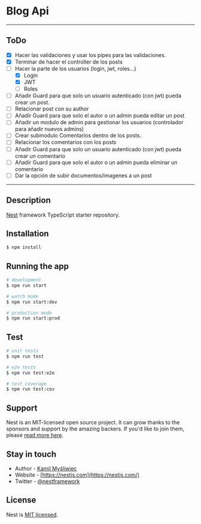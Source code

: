 # Blog Api
---
## ToDo

- [x] Hacer las validaciones y usar los pipes para las validaciones.
- [x] Terminar de hacer el controller de los posts
- [ ] Hacer la parte de los usuarios (login, jwt, roles...)
  - [x] Login
  - [x] JWT
  - [ ] Roles
- [ ] Añadir Guard para que solo un usuario autenticado (con jwt) pueda crear un post.
- [ ] Relacionar post con su author
- [ ] Añadir Guard para que solo el autor o un admin pueda editar un post
- [ ] Añadir un modulo de admin para gestionar los usuarios (controlador para añadir nuevos admins)
- [ ] Crear submodulo Comentarios dentro de los posts.
- [ ] Relacionar los comentarios con los posts
- [ ] Añadir Guard para que solo un usuario autenticado (con jwt) pueda crear un comentario
- [ ] Añadir Guard para que solo el autor o un admin pueda eliminar un comentario
- [ ] Dar la opción de subir documentos/imagenes a un post
---

## Description

[Nest](https://github.com/nestjs/nest) framework TypeScript starter repository.

## Installation

```bash
$ npm install
```

## Running the app

```bash
# development
$ npm run start

# watch mode
$ npm run start:dev

# production mode
$ npm run start:prod
```

## Test

```bash
# unit tests
$ npm run test

# e2e tests
$ npm run test:e2e

# test coverage
$ npm run test:cov
```

## Support

Nest is an MIT-licensed open source project. It can grow thanks to the sponsors and support by the amazing backers. If you'd like to join them, please [read more here](https://docs.nestjs.com/support).

## Stay in touch

- Author - [Kamil Myśliwiec](https://kamilmysliwiec.com)
- Website - [https://nestjs.com](https://nestjs.com/)
- Twitter - [@nestframework](https://twitter.com/nestframework)

## License

Nest is [MIT licensed](LICENSE).
